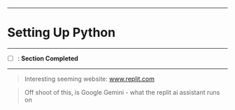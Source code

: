 ___
# Setting Up Python
___
- [ ] : **Section Completed**
___
> Interesting seeming website: www.replit.com

> Off shoot of this, is Google Gemini - what the replit ai assistant runs on 